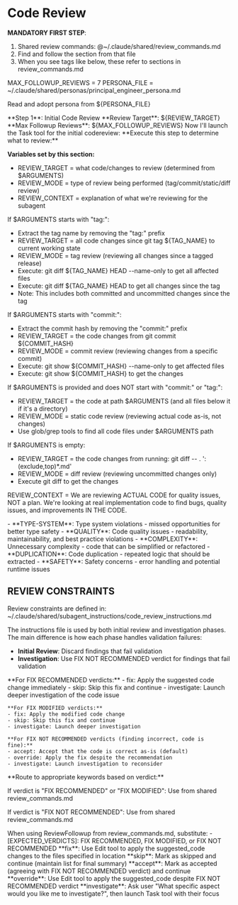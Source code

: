 # Code Review

**MANDATORY FIRST STEP**:
1. Shared review commands: @~/.claude/shared/review_commands.md
2. Find and follow the <ExecutionSteps> section from that file
3. When you see tags like <ExecutionSteps/> below, these refer to sections in review_commands.md

<ReviewConfiguration>
MAX_FOLLOWUP_REVIEWS = 7
PERSONA_FILE = ~/.claude/shared/personas/principal_engineer_persona.md
</ReviewConfiguration>

Read and adopt persona from ${PERSONA_FILE}

<ExecutionSteps/>

<InitialReviewOutput>
**Step 1**: Initial Code Review
**Review Target**: ${REVIEW_TARGET}
**Max Followup Reviews**: ${MAX_FOLLOWUP_REVIEWS}
Now I'll launch the Task tool for the initial codereview:
</InitialReviewOutput>

<DetermineReviewTarget>
**Execute this step to determine what to review:**

**Variables set by this section:**
- REVIEW_TARGET = what code/changes to review (determined from $ARGUMENTS)
- REVIEW_MODE = type of review being performed (tag/commit/static/diff review)
- REVIEW_CONTEXT = explanation of what we're reviewing for the subagent

If $ARGUMENTS starts with "tag:":
- Extract the tag name by removing the "tag:" prefix
- REVIEW_TARGET = all code changes since git tag ${TAG_NAME} to current working state
- REVIEW_MODE = tag review (reviewing all changes since a tagged release)
- Execute: git diff ${TAG_NAME} HEAD --name-only to get all affected files
- Execute: git diff ${TAG_NAME} HEAD to get all changes since the tag
- Note: This includes both committed and uncommitted changes since the tag

If $ARGUMENTS starts with "commit:":
- Extract the commit hash by removing the "commit:" prefix
- REVIEW_TARGET = the code changes from git commit ${COMMIT_HASH}
- REVIEW_MODE = commit review (reviewing changes from a specific commit)
- Execute: git show ${COMMIT_HASH} --name-only to get affected files
- Execute: git show ${COMMIT_HASH} to get the changes

If $ARGUMENTS is provided and does NOT start with "commit:" or "tag:":
- REVIEW_TARGET = the code at path $ARGUMENTS (and all files below it if it's a directory)
- REVIEW_MODE = static code review (reviewing actual code as-is, not changes)
- Use glob/grep tools to find all code files under $ARGUMENTS path

If $ARGUMENTS is empty:
- REVIEW_TARGET = the code changes from running: git diff -- . ':(exclude,top)*.md'
- REVIEW_MODE = diff review (reviewing uncommitted changes only)
- Execute git diff to get the changes

REVIEW_CONTEXT = We are reviewing ACTUAL CODE for quality issues, NOT a plan. We're looking at real implementation code to find bugs, quality issues, and improvements IN THE CODE.
</DetermineReviewTarget>

<ReviewCategories>
- **TYPE-SYSTEM**: Type system violations - missed opportunities for better type safety
- **QUALITY**: Code quality issues - readability, maintainability, and best practice violations
- **COMPLEXITY**: Unnecessary complexity - code that can be simplified or refactored
- **DUPLICATION**: Code duplication - repeated logic that should be extracted
- **SAFETY**: Safety concerns - error handling and potential runtime issues
</ReviewCategories>

## REVIEW CONSTRAINTS

Review constraints are defined in: ~/.claude/shared/subagent_instructions/code_review_instructions.md

The instructions file is used by both initial review and investigation phases.
The main difference is how each phase handles validation failures:
- **Initial Review**: Discard findings that fail validation
- **Investigation**: Use FIX NOT RECOMMENDED verdict for findings that fail validation

<ReviewKeywords>
    **For FIX RECOMMENDED verdicts:**
    - fix: Apply the suggested code change immediately
    - skip: Skip this fix and continue
    - investigate: Launch deeper investigation of the code issue

    **For FIX MODIFIED verdicts:**
    - fix: Apply the modified code change
    - skip: Skip this fix and continue
    - investigate: Launch deeper investigation

    **For FIX NOT RECOMMENDED verdicts (finding incorrect, code is fine):**
    - accept: Accept that the code is correct as-is (default)
    - override: Apply the fix despite the recommendation
    - investigate: Launch investigation to reconsider
</ReviewKeywords>

<FormatKeywords>
**Route to appropriate keywords based on verdict:**

If verdict is "FIX RECOMMENDED" or "FIX MODIFIED":
    Use <CodeFixKeywords/> from shared review_commands.md

If verdict is "FIX NOT RECOMMENDED":
    Use <CodeNoFixKeywords/> from shared review_commands.md
</FormatKeywords>

<ReviewFollowupParameters>
    When using ReviewFollowup from review_commands.md, substitute:
    - [EXPECTED_VERDICTS]: FIX RECOMMENDED, FIX MODIFIED, or FIX NOT RECOMMENDED
</ReviewFollowupParameters>

<KeywordExecution>
    **fix**: Use Edit tool to apply the suggested_code changes to the files specified in location
    **skip**: Mark as skipped and continue (maintain list for final summary)
    **accept**: Mark as accepted (agreeing with FIX NOT RECOMMENDED verdict) and continue
    **override**: Use Edit tool to apply the suggested_code despite FIX NOT RECOMMENDED verdict
    **investigate**: Ask user "What specific aspect would you like me to investigate?", then launch Task tool with their focus
</KeywordExecution>
